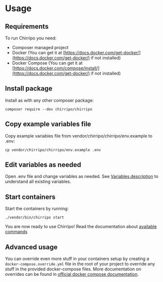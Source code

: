 # Usage

## Requirements

To run Chirripo you need:

- Composer managed project
- Docker (You can get it at [https://docs.docker.com/get-docker/](https://docs.docker.com/get-docker/) if not installed)
- Docker Compose (You can get it at [https://docs.docker.com/compose/install/](https://docs.docker.com/get-docker/) if not installed)

## Install package

Install as with any other composer package:

```
composer require --dev chirripo/chirripo
```

## Copy example variables file

Copy example variables file from vendor/chirripo/chirripo/env.example to .env:

```
cp vendor/chirripo/chirripo/env.example .env
```

## Edit variables as needed

Open .env file and change variables as needed. See [Variables description](/variables-description) to understand all existing variables.

## Start containers

Start the containers by running:

```
./vendor/bin/chirripo start
```

You are now ready to use Chirripo! Read the documentation about [available commands](/commands)

## Advanced usage

You can override even more stuff in your containers setup by creating a `docker-compose.override.yml` file in the root of your project to override any stuff in the provided docker-compose files. More documentation on overrides can be found in [official docker compose documentation](https://docs.docker.com/compose/extends/).